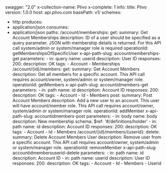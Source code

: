 swagger: "2.0"
x-collection-name: Plivo
x-complete: 1
info:
  title: Plivo
  version: 1.0.0
host: api.plivo.com
basePath: v1/
schemes:
- http
produces:
- application/json
consumes:
- application/json
paths:
  /account/memberships:
    get:
      summary: Get Account Memberships
      description: ID of a user should be specified as a query parameter. JSON with
        membership details is returned. For this API call system/admin or system/manager
        role is required
      operationId: getMembershipsOfSpecificUser
      x-api-path-slug: accountmemberships-get
      parameters:
      - in: query
        name: userid
        description: User ID
      responses:
        200:
          description: OK
      tags:
      - Account
      - Memberships
  /account/{id}/members:
    get:
      summary: Get Account Members
      description: Get all members for a specific account. This API call requires
        account/owner, system/admin or system/manager role.
      operationId: getMembers
      x-api-path-slug: accountidmembers-get
      parameters:
      - in: path
        name: id
        description: Account ID
      responses:
        200:
          description: OK
      tags:
      - Account
      - Id
      - Members
    post:
      summary: Post Account Members
      description: Add a new user to an account. This user will have account/member
        role. This API call requires account/owner, system/admin or system/manager
        role.
      operationId: addMember
      x-api-path-slug: accountidmembers-post
      parameters:
      - in: body
        name: body
        description: New membership
        schema:
          $ref: '#/definitions/holder'
      - in: path
        name: id
        description: Account ID
      responses:
        200:
          description: OK
      tags:
      - Account
      - Id
      - Members
  /account/{id}/members/{userid}:
    delete:
      summary: Delete Account Members User
      description: Remove user from a specific account. This API call requires account/owner,
        system/admin or system/manager role.
      operationId: removeMember
      x-api-path-slug: accountidmembersuserid-delete
      parameters:
      - in: path
        name: id
        description: Account ID
      - in: path
        name: userid
        description: User ID
      responses:
        200:
          description: OK
      tags:
      - Account
      - Id
      - Members
      - Userid